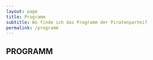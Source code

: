 ```yaml
---
layout: page
title: Programm
subtitle: Wo finde ich das Programm der Piratenpartei?
permalink: /programm
---
```


## PROGRAMM